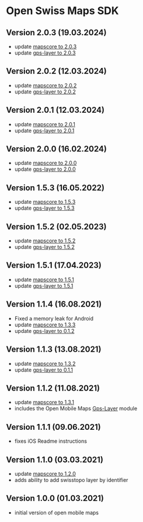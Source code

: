 # Open Swiss Maps SDK

## Version 2.0.3 (19.03.2024)
- update [mapscore to 2.0.3](https://github.com/openmobilemaps/maps-core/releases/tag/2.0.3)
- update [gps-layer to 2.0.3](https://github.com/openmobilemaps/layer-gps/releases/tag/2.0.3)

## Version 2.0.2 (12.03.2024)
- update [mapscore to 2.0.2](https://github.com/openmobilemaps/maps-core/releases/tag/2.0.2)
- update [gps-layer to 2.0.2](https://github.com/openmobilemaps/layer-gps/releases/tag/2.0.2)

## Version 2.0.1 (12.03.2024)
- update [mapscore to 2.0.1](https://github.com/openmobilemaps/maps-core/releases/tag/2.0.1)
- update [gps-layer to 2.0.1](https://github.com/openmobilemaps/layer-gps/releases/tag/2.0.1)

## Version 2.0.0 (16.02.2024)
- update [mapscore to 2.0.0](https://github.com/openmobilemaps/maps-core/releases/tag/2.0.0)
- update [gps-layer to 2.0.0](https://github.com/openmobilemaps/layer-gps/releases/tag/2.0.0)

## Version 1.5.3 (16.05.2022)
- update [mapscore to 1.5.3](https://github.com/openmobilemaps/maps-core/releases/tag/1.5.3)
- update [gps-layer to 1.5.3](https://github.com/openmobilemaps/layer-gps/releases/tag/1.5.3)

## Version 1.5.2 (02.05.2023)
- update [mapscore to 1.5.2](https://github.com/openmobilemaps/maps-core/releases/tag/1.5.2)
- update [gps-layer to 1.5.2](https://github.com/openmobilemaps/layer-gps/releases/tag/1.5.2)

## Version 1.5.1 (17.04.2023)
- update [mapscore to 1.5.1](https://github.com/openmobilemaps/maps-core/releases/tag/1.5.1)
- update [gps-layer to 1.5.1](https://github.com/openmobilemaps/layer-gps/releases/tag/1.5.1)

## Version 1.1.4 (16.08.2021)
- Fixed a memory leak for Android
- update [mapscore to 1.3.3](https://github.com/openmobilemaps/maps-core/releases/tag/1.3.3)
- update [gps-layer to 0.1.2](https://github.com/openmobilemaps/layer-gps/releases/tag/0.1.2)

## Version 1.1.3 (13.08.2021)
- update [mapscore to 1.3.2](https://github.com/openmobilemaps/maps-core/releases/tag/1.3.2)
- update [gps-layer to 0.1.1](https://github.com/openmobilemaps/layer-gps/releases/tag/0.1.1)

## Version 1.1.2 (11.08.2021)
- update [mapscore to 1.3.1](https://github.com/openmobilemaps/maps-core/releases/tag/1.3.1)
- includes the Open Mobile Maps [Gps-Layer](https://github.com/openmobilemaps/layer-gps/releases/tag/0.1.0) module

## Version 1.1.1 (09.06.2021)
- fixes iOS Readme instructions

## Version 1.1.0 (03.03.2021)
- update [mapscore to 1.2.0](https://github.com/openmobilemaps/maps-core/releases/tag/1.2.0)
- adds ability to add swisstopo layer by identifier

## Version 1.0.0 (01.03.2021)
- initial version of open mobile maps
